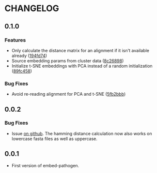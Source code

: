 # CHANGELOG

## 0.1.0

### Features

* Only calculate the distance matrix for an alignment if it isn't available already ([194fd74](https://github.com/blab/cartography/commit/194fd746c458d51bb73c962728da6c242a2d00f0))
* Source embedding params from cluster data ([8c26898](https://github.com/blab/cartography/commit/8c268981fa20d59888a92c0f38eedf8b42065db8))
* Initialize t-SNE embeddings with PCA instead of a random initialization ([89fc458](https://github.com/blab/cartography/commit/89fc4583e9af3caab332405dbb3b1f9e10f06c29))

### Bug Fixes

* Avoid re-reading alignment for PCA and t-SNE ([5fb2bbb](https://github.com/blab/cartography/commit/5fb2bbb13d686660dae48d1744f42a69c18fea57))

## 0.0.2

### Bug Fixes

* Issue [on github](https://github.com/blab/cartography/issues/20). The hamming distance calculation
now also works on lowercase fasta files as well as uppercase.


## 0.0.1

* First version of embed-pathogen.
